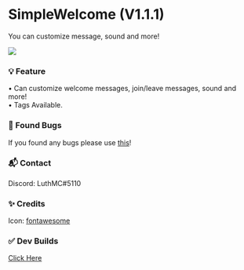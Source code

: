 # SimpleWelcome (V1.1.1)
You can customize message, sound and more!                                                    

[![](https://poggit.pmmp.io/shield.state/SimpleWelcome)](https://poggit.pmmp.io/p/SimpleWelcome)

### 💡 Feature
• Can customize welcome messages, join/leave messages, sound and more!                                                   
• Tags Available.                                      

### 🔎 Found Bugs
If you found any bugs please use [this](https://github.com/LuthMC/SimpleWelcome/issues)!

### 📬 Contact
Discord: LuthMC#5110

### ✨ Credits
Icon: [fontawesome](https://fontawesome.com/v5/search)

### ✅ Dev Builds                                       
[Click Here](https://poggit.pmmp.io/ci/LuthMC/SimpleWelcome)
